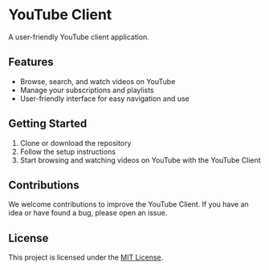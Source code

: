 # YouTube Client
A user-friendly YouTube client application.

## Features
- Browse, search, and watch videos on YouTube
- Manage your subscriptions and playlists
- User-friendly interface for easy navigation and use

## Getting Started
1. Clone or download the repository
2. Follow the setup instructions
3. Start browsing and watching videos on YouTube with the YouTube Client

## Contributions
We welcome contributions to improve the YouTube Client. If you have an idea or have found a bug, please open an issue.

## License
This project is licensed under the [MIT License](LICENSE).
